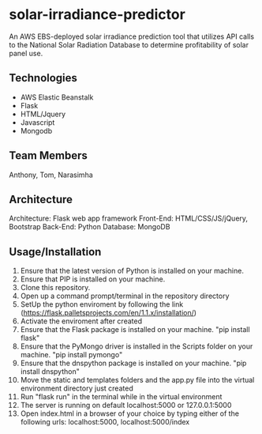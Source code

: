 # solar-irradiance-predictor
An AWS EBS-deployed solar irradiance prediction tool that utilizes API calls to the National Solar Radiation Database to determine profitability of solar panel use.

## Technologies
- AWS Elastic Beanstalk
- Flask
- HTML/Jquery
- Javascript
- Mongodb

## Team Members

Anthony, Tom, Narasimha

## Architecture
Architecture: Flask web app framework
Front-End: HTML/CSS/JS/jQuery, Bootstrap
Back-End: Python
Database: MongoDB

## Usage/Installation
1. Ensure that the latest version of Python is installed on your machine.
2. Ensure that PIP is installed on your machine.
3. Clone this repository.
4. Open up a command prompt/terminal in the repository directory
5. SetUp the python enviroment by following the link (https://flask.palletsprojects.com/en/1.1.x/installation/)
6. Activate the enviroment after created
7. Ensure that the Flask package is installed on your machine. "pip install flask"
8. Ensure that the PyMongo driver is installed in the Scripts folder on your machine. "pip install pymongo"
9. Ensure that the dnspython package is installed on your machine. "pip install dnspython"
10. Move the static and templates folders and the app.py file into the virtual environment directory just created
11. Run "flask run" in the terminal while in the virtual environment
12. The server is running on default localhost:5000 or 127.0.0.1:5000
13. Open index.html in a browser of your choice by typing either of the following urls: localhost:5000, localhost:5000/index